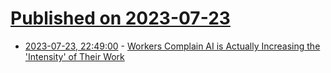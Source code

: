 # [Published on 2023-07-23](index.md)

* [2023-07-23, 22:49:00](https://slashdot.org/story/23/07/23/2244259/workers-complain-ai-is-actually-increasing-the-intensity-of-their-work?utm_source=rss1.0mainlinkanon&utm_medium=feed) - [Workers Complain AI is Actually Increasing the 'Intensity' of Their Work](https://slashdot.org/story/23/07/23/2244259/workers-complain-ai-is-actually-increasing-the-intensity-of-their-work?utm_source=rss1.0mainlinkanon&utm_medium=feed)
